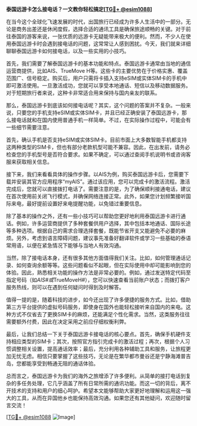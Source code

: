**泰国远游卡怎么接电话？一文教你轻松搞定[[TG💪+ @esim1088](https://t.me/s/esim1088)]**

在当今这个全球化飞速发展的时代，出国旅行已经成为许多人生活中的一部分。无论是商务出差还是休闲度假，选择合适的通讯工具是确保旅途顺畅的关键。对于前往泰国的游客来说，一张优质的远游卡无疑能带来极大的便利。然而，不少人在使用泰国远游卡时会遇到接电话的问题，这常常让人感到困扰。今天，我们就来详细聊聊泰国远游卡如何接电话，以及一些实用的小技巧。

首先，我们需要了解泰国远游卡的基本功能和特点。泰国远游卡通常由当地的通信运营商提供，比如AIS、TrueMove H等。这些卡的主要优势在于价格实惠、覆盖范围广、信号稳定。购买后，用户只需将卡插入支持eSIM或实体SIM卡的手机中即可激活使用。一旦激活成功，您就可以享受本地通话、短信以及移动数据服务。对于短期旅行者来说，这种卡非常适合用来保持与国内亲友的联系。

那么，泰国远游卡到底该如何接电话呢？其实，这个问题的答案并不复杂。一般来说，只要您的手机支持eSIM或实体SIM卡，并且已经正确安装了泰国远游卡，那么接电话就和在国内使用普通手机一样简单。不过，在实际操作过程中，可能会有一些细节需要注意。

首先，确认手机是否支持eSIM或实体SIM卡。目前市面上大多数智能手机都支持这两种类型的SIM卡，但也有部分老款机型可能不兼容。因此，在出发前，请务必检查您的手机型号是否符合要求。如果不确定，可以通过查阅手机说明书或咨询客服来获取相关信息。

接下来，我们来看看具体的操作步骤。以AIS为例，购买泰国远游卡后，您需要下载并安装其官方应用程序“myAIS”。通过该应用，您可以完成卡的激活流程。激活完成后，您就可以直接拨打电话了。需要注意的是，为了确保顺利接通电话，建议在首次使用前关闭飞行模式，并确保网络连接正常。此外，如果您计划频繁接听国际来电，最好提前设置好来电提醒功能，以免错过重要信息。

除了基本的操作之外，还有一些小技巧可以帮助您更好地利用泰国远游卡进行通话。例如，许多运营商提供了多种套餐供用户选择，其中包括本地通话、国际长途等多种选项。根据自己的需求合理选择套餐，既能节省开支又能避免不必要的麻烦。另外，考虑到语言障碍问题，建议事先准备好翻译软件或学习一些基础的泰语常用语，以便在紧急情况下能够与当地人有效沟通。

当然，除了接电话本身，还有很多其他方面值得我们关注。比如，如何管理通话记录、如何查询余额等等。这些问题看似不起眼，但在实际使用中却可能影响到您的体验。因此，熟悉相关功能的操作方法是非常必要的。例如，通过发送特定代码至指定号码（如*AIS#或*TrueMoveH#），您可以快速查看当前账户状态；而拨打客户服务热线，则可以在遇到任何疑问时得到及时解答。

值得一提的是，随着科技的进步，如今还出现了许多便捷的服务方式。比如，借助第三方平台提供的虚拟号码服务，即使身在国外也能轻松接听来自国内的来电。这种方式不仅省去了更换SIM卡的麻烦，还能满足个性化需求。当然，这类服务往往需要额外付费，因此在决定采用之前应仔细权衡利弊。

最后，让我们总结一下关于泰国远游卡接电话的核心要点。首先，确保手机硬件支持相应类型的SIM卡；其次，按照官方指引完成卡的激活过程；再次，根据个人习惯调整相关设置，提高通话效率；最后，充分利用各种辅助工具和服务，让旅程更加无忧无虑。相信只要掌握了这些技巧，无论是在繁华都市曼谷还是宁静海滩普吉岛，您都能享受到畅通无阻的通话体验。

总而言之，泰国远游卡为我们的海外之旅增添了许多便利。从简单的接打电话到复杂的多任务处理，它几乎涵盖了所有日常所需的通讯功能。而这一切的背后，离不开技术的支持和用户的细心呵护。希望本文能够帮助大家更好地理解和运用这一强大的工具，从而在异国他乡也能保持高效沟通。如果您还有其他疑问，欢迎随时留言交流！

[[TG💪+ @esim1088](https://t.me/s/esim1088) ![Image](https://i.postimg.cc/4NQfJmqS/Snipaste-2025-05-13-00-14-12.png)]